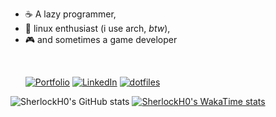- ☕ A lazy programmer,
- 🐧 linux enthusiast (i use arch, _btw_),
- 🎮 and sometimes a game developer

<br>

&nbsp;&nbsp;&nbsp;&nbsp;&nbsp;
[![Portfolio](https://img.shields.io/badge/portfolio-darkgreen?style=for-the-badge)](https://daniildavtian.vercel.app/) 
[![LinkedIn](https://img.shields.io/badge/linkedin-%230077B5.svg?style=for-the-badge&logo=linkedin&logoColor=white)](https://www.linkedin.com/in/daniil-davtian/)
[![dotfiles](https://img.shields.io/badge/.dotfiles-black?style=for-the-badge)](https://github.com/SherlockH0/.dotfiles)

![SherlockH0's GitHub stats](https://github-readme-stats.vercel.app/api?username=SherlockH0&show_icons=true&theme=transparent&hide_border=true&hide_title=true)
[![SherlockH0's WakaTime stats](https://github-readme-stats.vercel.app/api/wakatime?username=@SherlockH0&theme=transparent&hide_border=true&hide_title=true)](https://github.com/anuraghazra/github-readme-stats)
